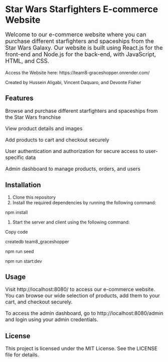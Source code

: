# <h1> Star Wars Starfighters E-commerce Website </h1>

<p style="font-size: 18px;">Welcome to our e-commerce website where you can purchase different starfighters and spaceships from the Star Wars Galaxy. Our website is built using React.js for the front-end and Node.js for the back-end, with JavaScript, HTML, and CSS.</p>
<p> Access the Website here: https://team8-graceshopper.onrender.com/</p>
<p>Created by Hussein Aligabi, Vincent Daquaro, and Devonte Fisher</p>

## <h2> Features </h2>

<p style="font-size: 16px;">Browse and purchase different starfighters and spaceships from the Star Wars franchise</p>
<p style="font-size: 16px;">View product details and images</p>
<p style="font-size: 16px;">Add products to cart and checkout securely</p>
<p style="font-size: 16px;">User authentication and authorization for secure access to user-specific data</p>
<p style="font-size: 16px;">Admin dashboard to manage products, orders, and users</p>

## <h2> Installation </h2>

<ol style="font-size: 14px;">
  <li>Clone this repository</li>
  <li>Install the required dependencies by running the following command:</li>
</ol>

<p>npm install</p>

<ol style="font-size: 14px;">
  <li>Start the server and client using the following command:</li>
</ol>
Copy code
<p>createdb team8_graceshopper</p>
<p>npm run seed</p>
<p>npm run start:dev</p>
<h2> Usage </h2>
<p style="font-size: 16px;">Visit http://localhost:8080/ to access our e-commerce website. You can browse our wide selection of products, add them to your cart, and checkout securely.</p>
<p style="font-size: 16px;">To access the admin dashboard, go to http://localhost:8080/admin and login using your admin credentials.</p>

<h2> License </h2>
<p style="font-size: 16px;">This project is licensed under the MIT License. See the LICENSE file for details.</p>
